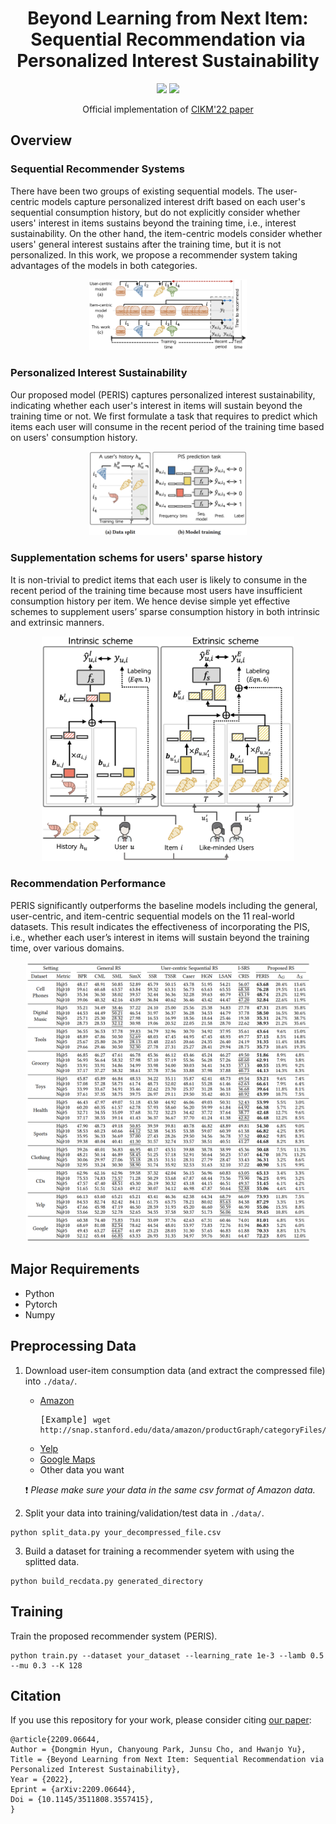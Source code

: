 <h1 align="center">
<span> Beyond Learning from Next Item: Sequential Recommendation via Personalized Interest Sustainability
</span>
</h1>

<p align="center">
    <a href="https://www.cikm2022.org/" alt="Conference">
        <img src="https://img.shields.io/badge/CIKM'22-Full%20paper-brightgreen" /></a>   
    <a href="https://pytorch.org/" alt="PyTorch">
      <img src="https://img.shields.io/badge/PyTorch-%23EE4C2C.svg?e&logo=PyTorch&logoColor=white" /></a>   
</p>

<p align="center">
<span>Official implementation of </span>
<a href="https://arxiv.org/pdf/2209.06644.pdf">CIKM'22 paper</a>
</p>

## Overview
### Sequential Recommender Systems
There have been two groups of existing sequential models. The user-centric models capture personalized interest drift based on each user's sequential consumption history, but do not explicitly consider whether users' interest in items sustains beyond the training time, i.e., interest sustainability. On the other hand, the item-centric models consider whether users' general interest sustains after the training time, but it is not personalized. In this work, we propose a recommender system taking advantages of the models in both categories.

<p align="center"><img src="images/intro_comparison.png" alt="graph" width="50%"></p>

### Personalized Interest Sustainability
Our proposed model (PERIS) captures personalized interest sustainability, indicating whether each user's interest in items will sustain beyond the training time or not. We first formulate a task that requires to predict which items each user will consume in the recent period of the training time based on users' consumption history.

<p align="center"><img src="images/pisp.png" alt="graph" width="50%"></p>

### Supplementation schems for users' sparse history
It is non-trivial to predict items that each user is likely to consume in the recent period of the training time because most users have insufficient consumption history per item. We hence devise simple yet effective schemes to supplement users’ sparse consumption history in both intrinsic and extrinsic manners.

<p align="center"><img src="images/supp.png" alt="graph" width="80%"></p>

### Recommendation Performance
PERIS significantly outperforms the baseline models including the general, user-centric, and item-centric sequential models on the 11 real-world datasets. This result indicates the effectiveness of incorporating the PIS, i.e., whether each user’s interest in items will sustain beyond the training time, over various domains.
<p align="center"><img src="images/performance.png" alt="graph" width="90%"></p>


## Major Requirements
* Python
* Pytorch
* Numpy

## Preprocessing Data
1. Download user-item consumption data (and extract the compressed file) into `./data/`.
    * [Amazon](http://jmcauley.ucsd.edu/data/amazon/)
      <pre>[Example] <code>wget http://snap.stanford.edu/data/amazon/productGraph/categoryFiles/ratings_Cell_Phones_and_Accessories.csv</code></pre>
    * [Yelp](https://www.yelp.com/dataset)
    * [Google Maps](cseweb.ucsd.edu/~jmcauley/datasets.html)
    * Other data you want

    :exclamation: *Please make sure your data in the same csv format of Amazon data.*
    
    
 
 2. Split your data into training/validation/test data in `./data/`.
   <pre><code>python split_data.py your_decompressed_file.csv</code></pre>
 
 3. Build a dataset for training a recommender syetem with using the splitted data.
 <pre><code>python build_recdata.py generated_directory </code></pre>
 
 ## Training    
Train the proposed recommender system (PERIS).
 <pre><code>python train.py --dataset your_dataset --learning_rate 1e-3 --lamb 0.5 --mu 0.3 --K 128 </code></pre>
 
## Citation
If you use this repository for your work, please consider citing [our paper](https://arxiv.org/pdf/2209.06644):

<pre><code>@article{2209.06644,
Author = {Dongmin Hyun, Chanyoung Park, Junsu Cho, and Hwanjo Yu},
Title = {Beyond Learning from Next Item: Sequential Recommendation via Personalized Interest Sustainability},
Year = {2022},
Eprint = {arXiv:2209.06644},
Doi = {10.1145/3511808.3557415},
}
</code></pre>
